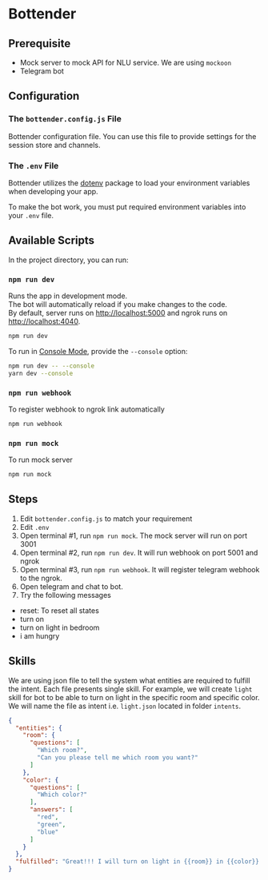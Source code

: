 # Bottender

## Prerequisite
- Mock server to mock API for NLU service. We are using `mockoon`
- Telegram bot

## Configuration

### The `bottender.config.js` File
Bottender configuration file. You can use this file to provide settings for the session store and channels.

### The `.env` File
Bottender utilizes the [dotenv](https://www.npmjs.com/package/dotenv) package to load your environment variables when developing your app.

To make the bot work, you must put required environment variables into your `.env` file.

## Available Scripts
In the project directory, you can run:

### `npm run dev`

Runs the app in development mode.<br>
The bot will automatically reload if you make changes to the code.<br>
By default, server runs on [http://localhost:5000](http://localhost:5000) and ngrok runs on [http://localhost:4040](http://localhost:4040).

```sh
npm run dev
```

To run in [Console Mode](https://bottender.js.org/docs/en/the-basics-console-mode), provide the `--console` option:

```sh
npm run dev -- --console
yarn dev --console
```

### `npm run webhook`

To register webhook to ngrok link automatically

```sh
npm run webhook
```

### `npm run mock`

To run mock server

```sh
npm run mock
```

## Steps
1. Edit `bottender.config.js` to match your requirement
1. Edit `.env`
1. Open terminal #1, run `npm run mock`. The mock server will run on port 3001
1. Open terminal #2, run `npm run dev`. It will run webhook on port 5001 and ngrok
1. Open terminal #3, run `npm run webhook`. It will register telegram webhook to the ngrok.
1. Open telegram and chat to bot.
1. Try the following messages
  - reset: To reset all states
  - turn on
  - turn on light in bedroom
  - i am hungry

## Skills
We are using json file to tell the system what entities are required to fulfill the intent. Each file presents single skill. For example, we will create `light` skill for bot to be able to turn on light in the specific room and specific color. We will name the file as intent i.e. `light.json` located in folder `intents`.

```json
{
  "entities": {
    "room": {
      "questions": [
        "Which room?",
        "Can you please tell me which room you want?"
      ]
    },
    "color": {
      "questions": [
        "Which color?"
      ],
      "answers": [
        "red",
        "green",
        "blue"
      ]
    }
  },
  "fulfilled": "Great!!! I will turn on light in {{room}} in {{color}} color."
}
```
